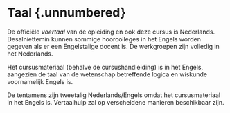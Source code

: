 # Taal {.unnumbered}

De officiële *voertaal* van de opleiding en ook deze cursus is Nederlands.
Desalniettemin kunnen sommige hoorcolleges in het Engels worden gegeven als er
een Engelstalige docent is.
De werkgroepen zijn volledig in het Nederlands.

Het cursusmateriaal (behalve de cursushandleiding) is in het Engels, aangezien
de taal van de wetenschap betreffende logica en wiskunde voornamelijk Engels is.

De tentamens zijn tweetalig Nederlands/Engels omdat het cursusmateriaal in het
Engels is.
Vertaalhulp zal op verscheidene manieren beschikbaar zijn.

